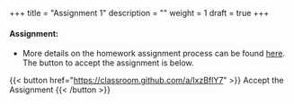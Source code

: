 +++
title = "Assignment 1"
description = ""
weight = 1
draft = true
+++


#### Assignment:
- More details on the homework assignment process can be found [here](/mgmt6560-sp18/assignments/). The button to accept the assignment is below.

{{< button href="https://classroom.github.com/a/IxzBflY7" >}} Accept the Assignment {{< /button >}}
